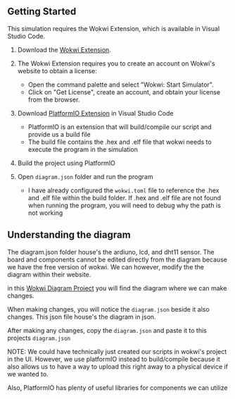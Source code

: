 ## Getting Started

This simulation requires the Wokwi Extension, which is available in Visual Studio Code.

1. Download the [Wokwi Extension](https://marketplace.visualstudio.com/items?itemName=wokwi.wokwi-vscode).

2. The Wokwi Extension requires you to create an account on Wokwi's website to obtain a license:
    - Open the command palette and select "Wokwi: Start Simulator".
    - Click on "Get License", create an account, and obtain your license from the browser.

3. Download [PlatformIO Extension](https://marketplace.visualstudio.com/items?itemName=platformio.platformio-ide) in Visual Studio Code
    - PlatformIO is an extension that will build/compile our script and provide us a build file
    - The build file contains the .hex and .elf file that wokwi needs to execute the program in the simulation

4. Build the project using PlatformIO

5. Open `diagram.json` folder and run the program
    - I have already configured the `wokwi.toml` file to reference the .hex and .elf file within the build folder. If .hex and .elf file are not found when running the program, you will need to debug why the path is not working



## Understanding the diagram

The diagram.json folder house's the ardiuno, lcd, and dht11 sensor. The board and components cannot be edited directly from the diagram because we have the free version of wokwi. We can however, modify the the diagram within their website. 

in this [Wokwi Diagram Project](https://wokwi.com/projects/420454532427376641) you will find the diagram where we can make changes. 

When making changes, you will notice the `diagram.json` beside it also changes. This json file house's the diagram in json. 

After making any changes, copy the `diagram.json` and paste it to this projects `diagram.json`

NOTE: We could have technically just created our scripts in wokwi's project in the UI. However, we use platformIO instead to build/compile because it also allows us to have a way to upload this right away to a physical device if we wanted to.

Also, PlatformIO has plenty of useful libraries for components we can utilize